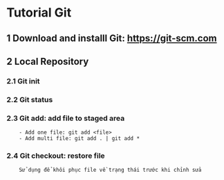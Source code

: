 # Tutorial Git
## 1	Download and installl Git: https://git-scm.com
## 2	Local Repository
### 2.1	Git init
### 2.2	Git status
### 2.3	Git add: add file to staged area
        - Add one file: git add <file>
        - Add multi file: git add . | git add *
### 2.4	Git checkout: restore file
        Sử dụng để khôi phục file về trạng thái trước khi chỉnh sửa
###
###
###
